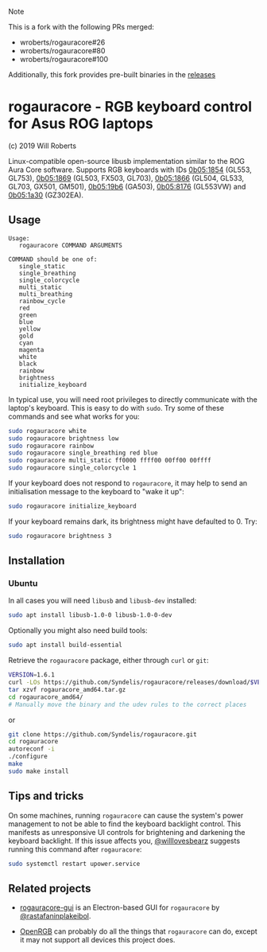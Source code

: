 > [!NOTE]
> This is a fork with the following PRs merged:
> - wroberts/rogauracore#26
> - wroberts/rogauracore#80
> - wroberts/rogauracore#100
> 
> Additionally, this fork provides pre-built binaries in the [releases](https://github.com/Syndelis/rogauracore/releases)

# rogauracore - RGB keyboard control for Asus ROG laptops

(c) 2019 Will Roberts

Linux-compatible open-source libusb implementation similar to the ROG
Aura Core software. Supports RGB keyboards with IDs
[0b05:1854](https://linux-hardware.org/index.php?id=usb:0b05-1854)
(GL553, GL753),
[0b05:1869](https://linux-hardware.org/index.php?id=usb:0b05-1869)
(GL503, FX503, GL703), [0b05:1866](https://linux-hardware.org/index.php?id=usb:0b05-1866) (GL504, GL533, GL703, GX501, GM501), [0b05:19b6](https://linux-hardware.org/index.php?id=usb:0b05-19b6) (GA503), [0b05:8176](https://linux-hardware.org/index.php?id=usb:0b05-8176) (GL553VW) and [0b05:1a30](https://linux-hardware.org/index.php?id=usb:0b05-1a30) (GZ302EA).

## Usage

```
Usage:
   rogauracore COMMAND ARGUMENTS

COMMAND should be one of:
   single_static
   single_breathing
   single_colorcycle
   multi_static
   multi_breathing
   rainbow_cycle
   red
   green
   blue
   yellow
   gold
   cyan
   magenta
   white
   black
   rainbow
   brightness
   initialize_keyboard
```

In typical use, you will need root privileges to directly communicate
with the laptop's keyboard.  This is easy to do with `sudo`.  Try some
of these commands and see what works for you:

```sh
sudo rogauracore white
sudo rogauracore brightness low
sudo rogauracore rainbow
sudo rogauracore single_breathing red blue
sudo rogauracore multi_static ff0000 ffff00 00ff00 00ffff
sudo rogauracore single_colorcycle 1
```

If your keyboard does not respond to `rogauracore`, it may help to
send an initialisation message to the keyboard to "wake it up":

```sh
sudo rogauracore initialize_keyboard
```

If your keyboard remains dark, its brightness might have defaulted to 0. Try:

```sh
sudo rogauracore brightness 3
```

## Installation

### Ubuntu

In all cases you will need `libusb` and `libusb-dev` installed:
```sh
sudo apt install libusb-1.0-0 libusb-1.0-0-dev
```
Optionally you might also need build tools:
```sh
sudo apt install build-essential
```

Retrieve the `rogauracore` package, either through `curl` or `git`:
```sh
VERSION=1.6.1
curl -LOs https://github.com/Syndelis/rogauracore/releases/download/$VERSION/rogauracore_amd64.tar.gz
tar xzvf rogauracore_amd64.tar.gz
cd rogauracore_amd64/
# Manually move the binary and the udev rules to the correct places
```

or
```sh
git clone https://github.com/Syndelis/rogauracore.git
cd rogauracore
autoreconf -i
./configure
make
sudo make install
```

## Tips and tricks

On some machines, running `rogauracore` can cause the system's power
management to not be able to find the keyboard backlight control.
This manifests as unresponsive UI controls for brightening and
darkening the keyboard backlight.  If this issue affects you,
[@willlovesbearz](https://github.com/willlovesbearz) suggests running
this command after `rogauracore`:

```sh
sudo systemctl restart upower.service
```

## Related projects

- [rogauracore-gui](https://github.com/rastafaninplakeibol/rogauracore-gui)
  is an Electron-based GUI for `rogauracore` by
  [@rastafaninplakeibol](https://github.com/rastafaninplakeibol).

- [OpenRGB](https://gitlab.com/CalcProgrammer1/OpenRGB) can probably
  do all the things that `rogauracore` can do, except it may not support all devices this project does.
